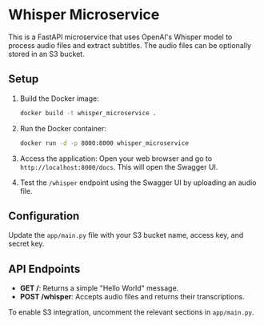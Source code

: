 # Whisper Microservice

This is a FastAPI microservice that uses OpenAI's Whisper model to process audio files and extract subtitles. The audio files can be optionally stored in an S3 bucket.

## Setup

1. Build the Docker image:
    ```sh
    docker build -t whisper_microservice .
    ```

2. Run the Docker container:
    ```sh
    docker run -d -p 8000:8000 whisper_microservice
    ```

3. Access the application:
    Open your web browser and go to `http://localhost:8000/docs`. This will open the Swagger UI.

4. Test the `/whisper` endpoint using the Swagger UI by uploading an audio file.

## Configuration

Update the `app/main.py` file with your S3 bucket name, access key, and secret key.

## API Endpoints

- **GET /**: Returns a simple "Hello World" message.
- **POST /whisper**: Accepts audio files and returns their transcriptions. 

To enable S3 integration, uncomment the relevant sections in `app/main.py`.
